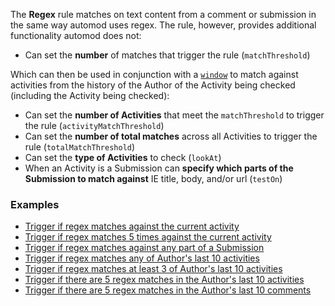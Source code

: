 The **Regex** rule matches on text content from a comment or submission in the same way automod uses regex. The rule, however, provides additional functionality automod does not:

* Can set the **number** of matches that trigger the rule (`matchThreshold`)

Which can then be used in conjunction with a [`window`](https://github.com/FoxxMD/context-mod/blob/master/docs/activitiesWindow.md) to match against activities from the history of the Author of the Activity being checked (including the Activity being checked):

* Can set the **number of Activities** that meet the `matchThreshold` to trigger the rule (`activityMatchThreshold`)
* Can set the **number of total matches** across all Activities to trigger the rule (`totalMatchThreshold`)
* Can set the **type of Activities** to check (`lookAt`)
* When an Activity is a Submission can **specify which parts of the Submission to match against** IE title, body, and/or url (`testOn`)

### Examples

* [Trigger if regex matches against the current activity](/docs/examples/regex/matchAnyCurrentActivity.json5)
* [Trigger if regex matches 5 times against the current activity](/docs/examples/regex/matchThresholdCurrentActivity.json5)
* [Trigger if regex matches against any part of a Submission](/docs/examples/regex/matchSubmissionParts.json5)
* [Trigger if regex matches any of Author's last 10 activities](/docs/examples/regex/matchHistoryActivity.json5)
* [Trigger if regex matches at least 3 of Author's last 10 activities](/docs/examples/regex/matchActivityThresholdHistory.json5)
* [Trigger if there are 5 regex matches in the Author's last 10 activities](/docs/examples/regex/matchTotalHistoryActivity.json5)
* [Trigger if there are 5 regex matches in the Author's last 10 comments](/docs/examples/regex/matchSubsetHistoryActivity.json5)
